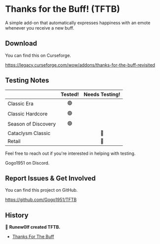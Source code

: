 # Thanks for the Buff! (TFTB)

A simple add-on that automatically expresses happiness with an emote whenever you receive a new buff.

## Download

You can find this on Curseforge.

https://legacy.curseforge.com/wow/addons/thanks-for-the-buff-revisited

## Testing Notes

|             			    | Tested! 	  | Needs Testing! 	|
|:-------------			    |:---------:	|:-------------:	|
| Classic Era 			    |    🟢    	  |             		|
| Classic Hardcore      |    🟢     	|             		|
| Season of Discovery   |    🟢     	|             		|
| Cataclysm Classic		  |         	  |     🔴   		    |
| Retail				        | 			      | 		🔴			    | 

Feel free to reach out if you're interested in helping with testing. 

Gogo1951 on Discord.

## Report Issues & Get Involved

You can find this project on GitHub.

https://github.com/Gogo1951/TFTB

## History

👏 **Runew0lf created TFTB.**

- [Thanks For The Buff](https://www.curseforge.com/wow/addons/thanks-for-the-buff)
